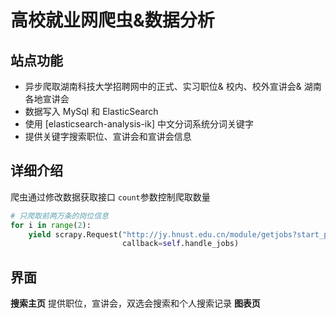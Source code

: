 # 高校就业网爬虫&数据分析

## 站点功能
- 异步爬取湖南科技大学招聘网中的正式、实习职位& 校内、校外宣讲会& 湖南各地宣讲会
- 数据写入 MySql 和 ElasticSearch
- 使用 [elasticsearch-analysis-ik] 中文分词系统分词关键字
- 提供关键字搜索职位、宣讲会和宣讲会信息


## 详细介绍
爬虫通过修改数据获取接口 `count`参数控制爬取数量
```python
# 只爬取前两万条的岗位信息
for i in range(2):
    yield scrapy.Request("http://jy.hnust.edu.cn/module/getjobs?start_page=1&type_id=-1&k=&is_practice={0}&count=20000&start=1".format(i),
                         callback=self.handle_jobs)
```

## 界面
**搜索主页**
提供职位，宣讲会，双选会搜索和个人搜索记录
**图表页**
